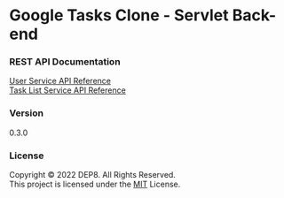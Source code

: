 # Google Tasks Clone - Servlet Back-end

### REST API Documentation
[User Service API Reference](https://documenter.getpostman.com/view/2805535/UyxnEkBp) <br>
[Task List Service API Reference](https://documenter.getpostman.com/view/2805535/Uyxoh3uc)

### Version
0.3.0

### License
Copyright © 2022 DEP8. All Rights Reserved. <br>
This project is licensed under the [MIT](LICENSE.txt) License.